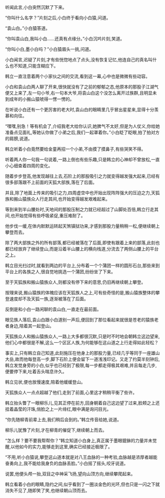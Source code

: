 
听闻此言,小白突然沉默了下来。

“你叫什么名字？”片刻之后,小白终于看向小白猿,问道。

“袁山白。”小白猿答道。

“你叫袁山白,我叫小白……还真有点缘分。”小白沉吟片刻,笑道。

“你叫小白,墨小白吗？”小白猿眉头一挑,问道。

小白闻言,迟疑了片刻,才有些恍惚地点了点头,没有恢复记忆,他连自己的真名叫什么也不知道,只能含糊应下。

韩立一直注意着两个小家伙之间的交流,看到这一幕,心中也是微微有些动容。

小白和袁山白两人聊了开来,很快就没有了之前的郁郁之态,他原本的那股子江湖气便又上来了,左一句小爷,右一句本大爷,将袁山白这个没怎么离开过族群,且明显未到成年的小搬山猿唬得一愣一愣的。

在听说小白还有一个更厉害的老大时,袁山白的眼睛里几乎冒出星星来,显得十分羡慕和向往。

“嘿嘿,别急！等有机会了,介绍我老大给你认识,她脾气不太好,但是为人仗义,你给她准备点见面礼,等她认你做了小弟之后,我们一起罩着你。”小白眨了眨眼,拍了拍对方的肩膀,说道。

韩立听着小白竟然要给金童再招一个小弟,不由摸了摸鼻子,有些哭笑不得。

听着两人你一句我一句说着,一路上倒也有些乐趣,只是韩立的心神却不曾放松,一直小心细查着四周的变化。

随着步步登高,他发现越往上去,石阶上的那股吸引之力就变得越发强大起来,已经有很多部落跟不上前面的天狐大部族,落在了后面。

并且,除了地面上传来的吸引之力,四周虚空中也开始出现阵阵强大的压迫之力,天狐族和搬山猿族众人行走其间,也开始变得越发艰难起来。

等到来到半山腰处时,天地间的那股压制之力就已经超过了山脚处百倍,韩立行走其间,也开始觉得有些呼吸紧促,重压难耐了。

他步伐一缓,在体内默默运转起天煞镇狱功来,才感到那股力量稍稍一松,便继续朝上攀登而去。

除了两大部族之外的所有部落,都已经被落在了后面,即使有跟着上来的部落,此刻也都已经放弃了继续登山,而是沿着半山腰上的横向栈道,分流去了两侧山腰上的平台之上。

韩立目光扫过时,就看到两边的平台上,分布着一个个蒲团一样的圆形石台,那些来到平台上的各族之人,很自觉地挑选一个蒲团,纷纷坐了下来。

至于天狐族和搬山猿族众人,则都没有停下来的意思,仍旧再继续朝上攀登。

按理来说,搬山猿族的体魄应该在天狐族人之上,可有些奇怪的是,搬山猿族整体的攀登速度却不及天狐一族,逐渐被落在了后面。

反倒是和小白一路闲聊的袁山白,一直走在最前面。

眼见族人落后,袁山白跟小白道别一声后,便回到了那位看起来就很是苍老的猿族老者身边,陪着其一起登山。

天狐族众人和搬山猿族众人,一路上大多都很沉默,只是时不时地会朝韩立这边望来,他们心中都很是不解,这么一个区区人族,为何能够在这山道之上行走得如此轻松？

事实上,只有韩立自己知道,此刻施压在他身上的那股力量,已经几乎等同于一座雄山大岳,故而他每登高一步,脚下石阶上便会留下一道浅浅印记。又走了约莫半刻钟后,韩立发觉身旁的小白,似乎也已经到了极限,每一步都走得极其艰难,并且每走几步,便要停下来,吐着舌头喘息许久。

韩立见状,便也放慢速度,陪着他缓缓登山。

天狐族众人一点点超越了他们,走到了前面,心里这才稍稍平衡了些许。

韩立抬头瞥了一眼柳乐儿,见其正停在前方,回身朝着自己这边望了过来,脸颊之上还挂着晶莹的汗珠,俏脸之上一片绯红,眼中满是询问目光。

“你先随柳青前辈上去,我们稍后会到的。”韩立传音给她,说道。

柳乐儿犹豫了片刻,才在柳青的催促下,继续朝上而去。

“怎么样？要不要我帮帮你？”韩立知道小白身上,真正属于墨眼貔貅的力量并未觉醒,以他如今的实力,能够走到这里,确实已经接近极限了。

“不用,听小白猿说,攀登这山道本就是对八王血脉的一种考验,血脉越是浓厚者越能奋勇向上,我不能给我身负的血脉丢脸。”小白摇了摇头,咬牙说道。

说罢,他便头颅一抬,双目之中神采飞扬,望向山顶方向,继续攀爬起来。

韩立看着小白的眼睛,隐约之间,似乎看到了一圈淡金色的光环,但也只是一闪之下就消失不见了,随即笑了笑,也继续朝山顶而去。